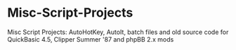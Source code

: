 # Misc-Script-Projects
Misc Script Projects: AutoHotKey, AutoIt, batch files and old source code for QuickBasic 4.5, Clipper Summer '87 and phpBB 2.x mods
